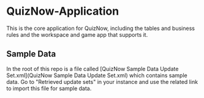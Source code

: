 # QuizNow-Application

This is the core application for QuizNow, including the tables and business rules and the workspace and game app that supports it.

## Sample Data

In the root of this repo is a file called [QuizNow Sample Data Update Set.xml](QuizNow Sample Data Update Set.xml) which contains sample data.  Go to "Retrieved update sets" in your instance and use the related link to import this file for sample data.
